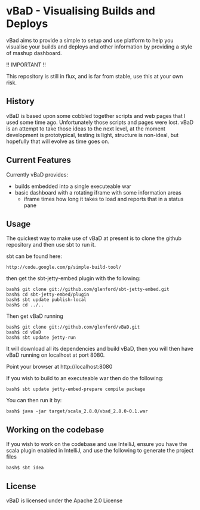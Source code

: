 
vBaD - Visualising Builds and Deploys
=====================================

vBad aims to provide a simple to setup and use platform
to help you visualise your builds and deploys and other
information by providing a style of mashup dashboard.


!! IMPORTANT !!

This repository is still in flux, and is far from stable,
use this at your own risk.


History
-------

vBaD is based upon some cobbled together scripts and web
pages that I used some time ago.  Unfortunately those scripts
and pages were lost.  vBaD is an attempt to take those ideas
to the next level, at the moment development is prototypical,
testing is light, structure is non-ideal, but hopefully that
will evolve as time goes on.


Current Features
----------------

Currently vBaD provides:

+ builds embedded into a single executeable war 
+ basic dashboard with a rotating iframe with some information
  areas
  - iframe times how long it takes to load and reports that in
    a status pane


Usage
-----

The quickest way to make use of vBaD at present is to clone
the github repository and then use sbt to run it.

sbt can be found here:

	http://code.google.com/p/simple-build-tool/

then get the sbt-jetty-embed plugin with the following:

	bash$ git clone git://github.com/glenford/sbt-jetty-embed.git
	bash$ cd sbt-jetty-embed/plugin
	bash$ sbt update publish-local
	bash$ cd ../..


Then get vBaD running

	bash$ git clone git://github.com/glenford/vBaD.git
	bash$ cd vBaD
	bash$ sbt update jetty-run


It will download all its dependencies and build vBaD, then you
will then have vBaD running on localhost at port 8080.

Point your browser at http://localhost:8080

If you wish to build to an executeable war then do the following:

	bash$ sbt update jetty-embed-prepare compile package

You can then run it by:

	bash$ java -jar target/scala_2.8.0/vbad_2.8.0-0.1.war 


Working on the codebase
-----------------------

If you wish to work on the codebase and use IntelliJ, ensure you
have the scala plugin enabled in IntelliJ, and use the following
to generate the project files

	bash$ sbt idea


License
-------

vBaD is licensed under the Apache 2.0 License

